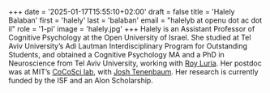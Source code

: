 +++
date = '2025-01-17T15:55:10+02:00'
draft = false
title = 'Halely Balaban'
first = 'halely'
last = 'balaban'
email = "halelyb at openu dot ac dot il"
role = '1-pi'
image = 'halely.jpg'
+++
Halely is an Assistant Professor of Cognitive Psychology at the Open University of Israel. She studied at Tel Aviv University’s Adi Lautman Interdisciplinary Program for Outstanding Students, and obtained a Cognitive Psychology MA and a PhD in Neuroscience from Tel Aviv University, working with [Roy Luria](https://people.socsci.tau.ac.il/mu/royluria/). Her postdoc was at MIT’s [CoCoSci lab](https://cocosci.mit.edu), with [Josh Tenenbaum](http://web.mit.edu/cocosci/josh.html). Her research is currently funded by the ISF and an Alon Scholarship.